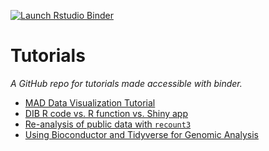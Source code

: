   <!-- badges: start -->
  [![Launch Rstudio Binder](http://mybinder.org/badge_logo.svg)](https://mybinder.org/v2/gh/raynamharris/tutorials/master?urlpath=rstudio)
  <!-- badges: end -->

  
# Tutorials

_A GitHub repo for tutorials made accessible with binder._


- [MAD Data Visualization Tutorial](./2020-02-26-MADdataviz.md)  
- [DIB R code vs. R function vs. Shiny app](./2020-05-04-shinyMPG/README.md)
- [Re-analysis of public data with `recount3`](https://github.com/raynamharris/tutorials/blob/master/recount3/recount3-mouse.R)
- [Using Bioconductor and Tidyverse for Genomic Analysis](https://github.com/raynamharris/tutorials/tree/master/2022-07-27-POOH)
